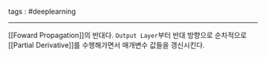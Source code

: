 tags : #deeplearning 

---

[[Foward Propagation]]의 반대다. `Output Layer`부터 반대 방향으로 순차적으로 [[Partial Derivative]]를 수행해가면서 매개변수 값들을 갱신시킨다.

